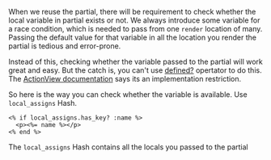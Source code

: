 <!--


---
 "Rails : check whether local variable passed to partial"
excerpt: "Rails : check whether local variable passed to partial"
date: 2014-06-30 01:00:00 IST
updated: 2014-06-30 01:00:00 IST
categories: rails
tags: rails, partials
---

-->
<!DOCTYPE html>
<html>

<head>
  <title>basic-git-workflow</title>
  <meta charset="utf-8">
  <meta name="viewport" content="width=device-width, initial-scale=1.0">


  <link rel="stylesheet" href="./css/bootstrap.css">
  <link rel="stylesheet" href="./css/bootstrap.grid.css">
  <link rel="stylesheet" href="./css/bootstrap.min.css">
  <link rel="stylesheet" href="./css/bootstrap-reboot.min.css">
  <link rel="stylesheet" href="./css/bootstrap.css.map">
  <link rel="stylesheet" href="./css/blog-home.css">
  <link rel="stylesheet" href="./css/prism.css">
  <script async defer src="./css/prism.js"></script>
</head>
<!--------------------------------------------------------------------------------------------------->
<!--------------------------------------------------------------------------------------------------->
<!--------------------------------------------------------------------------------------------------->
<!--------------------------------------------------------------------------------------------------->
<!--------------------------------------------------------------------------------------------------->




<body>

When we reuse the partial, there will be requirement to check whether the local variable in partial exists or not. We always introduce some variable for a race condition, which is needed to pass from one `render` location of many. Passing the default value for that variable in all the location you render the partial is tedious and error-prone.

Instead of this, checking whether the variable passed to the partial will work great and easy. But the catch is, you can't use [defined?](http://ruby-doc.com/docs/ProgrammingRuby/html/tut_expressions.html#UG) opertator to do this. The [ActionView documentation](http://api.rubyonrails.org/classes/ActionView/Base.html#class-ActionView::Base-label-Passing+local+variables+to+sub+templates) says its an implementation restriction.

So here is the way you can check whether the variable is available. Use `local_assigns` Hash.

```erb
<% if local_assigns.has_key? :name %>
  <p><%= name %></p>
<% end %>
```

The `local_assigns` Hash contains all the locals you passed to the partial
